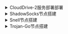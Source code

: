 

<details><summary>CloudDrive-2服务部署部署</summary>
<p>
  
# [查看最新发行版](https://github.com/cloud-fs/cloud-fs.github.io/releases) 
<details><summary>VPS服务器部署</summary>
<p>

- **1.安装程序**

```
wget https://github.com/cloud-fs/cloud-fs.github.io/releases/download/v0.7.3/clouddrive-2-linux-aarch64-0.7.3.tgz && tar -zxvf clouddrive-2-linux-aarch64-0.6.14.tgz && mv clouddrive-2-linux-aarch64-0.6.14 /usr/local/bin/clouddrive-2 && rm ~/clouddrive-2-linux-aarch64-0.7.3.tgz
```

- **2.配置开机启动**
```
vim /etc/systemd/system/clouddrive.service
```
写入以下内容
```
[Unit]
Description=clouddrive service
Wants=network.target
After=network.target network.service

[Service]
Type=simple
WorkingDirectory=/usr/local/bin/clouddrive-2
ExecStart=/usr/local/bin/clouddrive-2/clouddrive server
KillMode=process

[Install]
WantedBy=multi-user.target
```
- **3.启动clouddrive**

```
systemctl enable --now clouddrive
```
- **4.查看运行状态**

```
systemctl status clouddrive
```
</p>
</details>

<details><summary>OPENWRT软路由部署</summary>
<p>

- **1.下载安装程序**
```
wget https://linkroad.io/proxy-tools/package/-/raw/main/clouddrive-2-linux-aarch64-0.7.3.tgz && tar -zxvf clouddrive-2-linux-aarch64-0.7.3.tgz && mv clouddrive-2-linux-aarch64-0.7.3 /usr/bin && rm clouddrive-2-linux-aarch64-0.7.3.tgz 
```
- **2.配置开机启动**
```
vim /etc/init.d/clouddrive-2_service
```
输入以下内容
```
#!/bin/sh /etc/rc.common
START=15
USE_PROCD=1

start_service() {
  procd_open_instance "clouddrive-2_service"
  procd_set_param command "/usr/bin/clouddrive-2/clouddrive"
  procd_close_instance
}
```


- **3.赋予可执行权限并启动**
```
chmod +x /etc/init.d/clouddrive-2_service && /etc/init.d/clouddrive-2_service start
```
- **4.设置开机启动**
```
/etc/init.d/my_service enable
```
- **4.查看是否生效
```
ls -l /etc/rc.d
```
</p>
</details>

</p>
</details>

<details><summary>ShadowSocks节点搭建</summary>
<p>

# [查看最新发行版](https://github.com/shadowsocks/shadowsocks-rust/releases)

- **安装程序**
```
wget https://github.com/shadowsocks/shadowsocks-rust/releases/download/v1.18.2/shadowsocks-v1.18.2.x86_64-unknown-linux-gnu.tar.xz && tar -xf shadowsocks-v1.18.2.x86_64-unknown-linux-gnu.tar.xz -C /usr/local/bin/ && chmod +x /usr/local/bin/ssserver && rm shadowsocks-v1.18.2.x86_64-unknown-linux-gnu.tar.xz
```
- **创建配置文件**
```
mkdir /etc/shadowsocks/ && vim /etc/shadowsocks/config.json
```
写入以下内容
```
{
    "server": "0.0.0.0",
    "server_port": 4143,
    "local_address": "127.0.0.1",
    "local_port": 1080,
    "mode":"tcp_and_udp",
    "password": "eNlo@1g@%6gq7H9Y",
    "timeout": 300,
    "method": "chacha20-ietf-poly1305"
}
```
- **创建 service 文件**
```
vim /etc/systemd/system/shadowsocks.service .service 
```
写入以下内容
```
[Unit]
Description=Shadowsocks Server
After=network.target

[Service]
ExecStart=/usr/local/bin/ssserver -c /etc/shadowsocks/config.json

Restart=on-abort

[Install]
WantedBy=multi-user.target
```
- **启动 shadowsocks**
```
systemctl daemon-reload && systemctl enable --now shadowsocks
```
- **重启 shadowsocks**
```
systemctl restart shadowsocks 
```
- **查看运行状态**
```
systemctl status shadowsocks 
```
- **查看日志**
```
journalctl -u shadowsocks -o cat -e
```
- **查看实时日志**
```
journalctl -u shadowsocks -o cat -f
```
- **卸载 shadowsocks**
```
systemctl disable --now shadowsocks && rm -rf /usr/local/bin/ssserver /etc/shadowsocks /etc/systemd/system/shadowsocks.service
```
</p>
</details>



<details><summary>Snell节点搭建</summary>
<p>

# [Snell 官方手册](https://manual.nssurge.com/others/snell.html)

- **1. 下载 Snell Server 安装包**
```
wget https://dl.nssurge.com/snell/snell-server-v4.0.1-linux-amd64.zip
```
- **2. 解压 Snell Server 到指定目录**
```
unzip snell-server-v4.0.1-linux-amd64.zip -d /usr/local/bin/ && rm ~/snell-server-v4.0.1-linux-amd64.zip
```
- **3. 赋予服务器权限**
```
chmod +x /usr/local/bin/snell-server
```
- **4. 创建配置文件**
```
mkdir /etc/snell && vim /etc/snell/snell-server.conf
```
**写入下面内容**
```bash
[snell-server]
listen = 0.0.0.0:12321
psk = a1T48yGmETVZytQGBoec
ipv6 = false
```
- **5. 配置systemctl 文件**
```
vim /etc/systemd/system/snell-server.service
```
**写入下面内容**
```bash
[Unit]
Description=Snell Proxy Service
After=network.target

[Service]
Type=simple
User=root
Group=nogroup
LimitNOFILE=32768
ExecStart=/usr/local/bin/snell-server -c /etc/snell/snell-server.conf
AmbientCapabilities=CAP_NET_BIND_SERVICE
StandardOutput=syslog
StandardError=syslog
SyslogIdentifier=snell-server

[Install]
WantedBy=multi-user.target
```
- **6. 开启 snell 服务**
```
systemctl enable --now snell-server
```
- **7. 查看 Snell 运行状态**
```
systemctl status snell-server
```
</p>
</details>


<details><summary>Trojan-Go节点搭建</summary>
<p>

# [trojan-go版本查看](https://github.com/p4gefau1t/trojan-go) 

- **安装 Trojan-GO**

```
wget https://github.com/gfw-report/trojan-go/releases/download/v0.10.10/trojan-go-linux-amd64.zip && unzip trojan-go-linux-amd64.zip -d ./trojan-go && mv trojan-go/trojan-go /usr/local/bin && chmod +x /usr/local/bin/trojan-go && rm -rf trojan-go  trojan-go-linux-amd64.zip
```
    
- **创建配置文件**

```
mkdir /etc/trojan-go && vim /etc/trojan-go/config.json
```
写入以下内容
```
{
    "run_type": "server",
    "local_addr": "0.0.0.0",
    "local_port": 443,
    "remote_addr": "127.0.0.1",
    "remote_port": 80,
    "password": [
        "xHvse7n9wLy#aBB$"
    ],
    "ssl": {
        "cert": "/etc/nginx/ssl/fullchain.pem",
        "key": "/etc/nginx/ssl/private.key",
        "sni": "domain.com",
        "fallback_prt": 1234
    }
}
```
    
- **创建 service 文件**

```
vim /etc/systemd/system/trojan-go.service
```
写入以下内容
```
[Unit]
Description=Trojan-Go - An unidentifiable mechanism that helps you bypass GFW
Documentation=https://p4gefau1t.github.io/trojan-go/
After=network.target nss-lookup.target

[Service]
User=root
CapabilityBoundingSet=CAP_NET_ADMIN CAP_NET_BIND_SERVICE
AmbientCapabilities=CAP_NET_ADMIN CAP_NET_BIND_SERVICE
NoNewPrivileges=true
ExecStart=/usr/local/bin/trojan-go -config /etc/trojan-go/config.json
Restart=on-failure
RestartSec=10s
LimitNOFILE=infinity

[Install]
WantedBy=multi-user.target
```
    
- **开启 Trojan-Go**

```
systemctl daemon-reload && systemctl enable --now trojan-go
```    
- **查看运行状态**

```
systemctl status trojan-go
```
- **查看日志**

```
journalctl -u trojan-go -o cat -e
```
- **实时日志**

```
journalctl -u trojan-go -o cat -f
```
- **卸载 Trojan-Go**

```
systemctl disable --now trojan-go && rm -rf /usr/local/bin/trojan-go /usr/local/etc/trojan-go /etc/systemd/system/trojan-go.service
```
<p>
</details>




